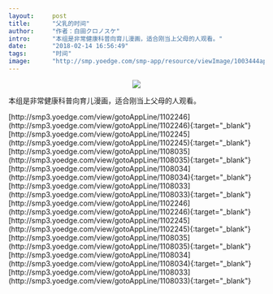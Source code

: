 ```yaml
---
layout:     post
title:      "父乳的时间"
author:     "作者：白田クロノスケ"
intro:      "本组是非常健康科普向育儿漫画，适合刚当上父母的人观看。"
date:       "2018-02-14 16:56:49"
tags:       "时间"
image:      "http://smp.yoedge.com/smp-app/resource/viewImage/1003444appline.png"
---
```

<div style="text-align: center">
<p><img src="http://smp.yoedge.com/smp-app/resource/viewImage/1003444appline.png"/></p>
</div>
<p class="post-meta">
<span>本组是非常健康科普向育儿漫画，适合刚当上父母的人观看。</span>
</p>
[http://smp3.yoedge.com/view/gotoAppLine/1102246](http://smp3.yoedge.com/view/gotoAppLine/1102246){:target="_blank"}
[http://smp3.yoedge.com/view/gotoAppLine/1102245](http://smp3.yoedge.com/view/gotoAppLine/1102245){:target="_blank"}
[http://smp3.yoedge.com/view/gotoAppLine/1108035](http://smp3.yoedge.com/view/gotoAppLine/1108035){:target="_blank"}
[http://smp3.yoedge.com/view/gotoAppLine/1108034](http://smp3.yoedge.com/view/gotoAppLine/1108034){:target="_blank"}
[http://smp3.yoedge.com/view/gotoAppLine/1108033](http://smp3.yoedge.com/view/gotoAppLine/1108033){:target="_blank"}
[http://smp3.yoedge.com/view/gotoAppLine/1102246](http://smp3.yoedge.com/view/gotoAppLine/1102246){:target="_blank"}
[http://smp3.yoedge.com/view/gotoAppLine/1102245](http://smp3.yoedge.com/view/gotoAppLine/1102245){:target="_blank"}
[http://smp3.yoedge.com/view/gotoAppLine/1108035](http://smp3.yoedge.com/view/gotoAppLine/1108035){:target="_blank"}
[http://smp3.yoedge.com/view/gotoAppLine/1108034](http://smp3.yoedge.com/view/gotoAppLine/1108034){:target="_blank"}
[http://smp3.yoedge.com/view/gotoAppLine/1108033](http://smp3.yoedge.com/view/gotoAppLine/1108033){:target="_blank"}


